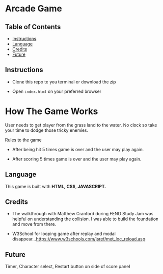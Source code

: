 # Arcade Game

## Table of Contents

* [Instructions](#Instructions)
* [Language](#Language)
* [Credits](#Credits)
* [Future](#Future)

## Instructions

* Clone this repo to you terminal or download the zip

* Open `index.html` on your preferred browser

# How The Game Works
User needs to get player from the grass land to the water. No clock so take your time to dodge those tricky enemies.

Rules to the game

* After being hit 5 times game is over and the user may play again.

* After scoring 5 times game is over and the user may play again.

## Language

This game is built with **HTML, CSS, JAVASCRIPT.**

## Credits

* The walkthrough with Matthew Cranford during FEND Study Jam was helpful on understanding the collision. I was able to build the foundation and move from there.

* W3School for looping game after replay and modal disappear...https://www.w3schools.com/jsref/met_loc_reload.asp

## Future
Timer, Character select, Restart button on side of score panel
